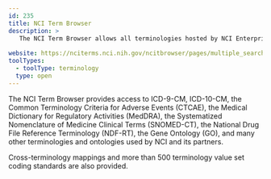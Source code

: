 ```yaml
---
id: 235
title: NCI Term Browser
description: >
   The NCI Term Browser allows all terminologies hosted by NCI Enterprise Vocabulary Services (EVS) to be viewed and searched in an integrated environment. 
  
website: https://nciterms.nci.nih.gov/ncitbrowser/pages/multiple_search.jsf?nav_type=terminologies
toolTypes:
  - toolType: terminology
  type: open
---
```

The NCI Term Browser provides access to ICD-9-CM, ICD-10-CM, the Common Terminology Criteria for Adverse Events (CTCAE), the Medical Dictionary for Regulatory Activities (MedDRA), the Systematized Nomenclature of Medicine Clinical Terms (SNOMED-CT), the National Drug File Reference Terminology (NDF-RT), the Gene Ontology (GO), and many other terminologies and ontologies used by NCI and its partners.

Cross-terminology mappings and more than 500 terminology value set coding standards are also provided.